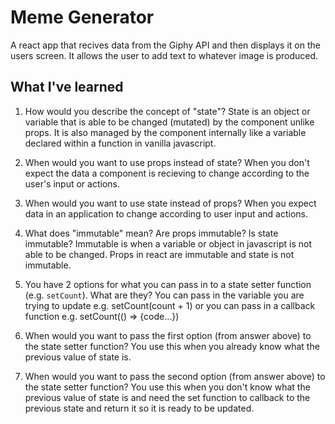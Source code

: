 # Meme Generator
A react app that recives data from the Giphy API and then displays it on the users screen. It allows the user to add text to whatever image is produced.

## What I've learned
1. How would you describe the concept of "state"?
State is an object or variable that is able to be changed (mutated) by the component unlike props. It is also managed by the component internally like a variable declared within a function in vanilla javascript.


2. When would you want to use props instead of state?
When you don't expect the data a component is recieving to change according to the user's input or actions.


3. When would you want to use state instead of props?
When you expect data in an application to change according to user input and actions.


4. What does "immutable" mean? Are props immutable? Is state immutable?
Immutable is when a variable or object in javascript is not able to be changed. Props in react are immutable and state is not immutable.

5. You have 2 options for what you can pass in to a
   state setter function (e.g. `setCount`). What are they?
You can pass in the variable you are trying to update e.g. setCount(count + 1) or you can pass in a callback function e.g. setCount(() => {code...})


6. When would you want to pass the first option (from answer
   above) to the state setter function?
You use this when you already know what the previous value of state is.


7. When would you want to pass the second option (from answer
   above) to the state setter function?
You use this when you don't know what the previous value of state is and need the set function to callback to the previous state and return it so it is ready to be updated.